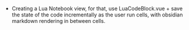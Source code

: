 - Creating a Lua Notebook view, for that, use LuaCodeBlock.vue + save the state of the code incrementally as the user run cells, with obsidian markdown rendering in between cells.
